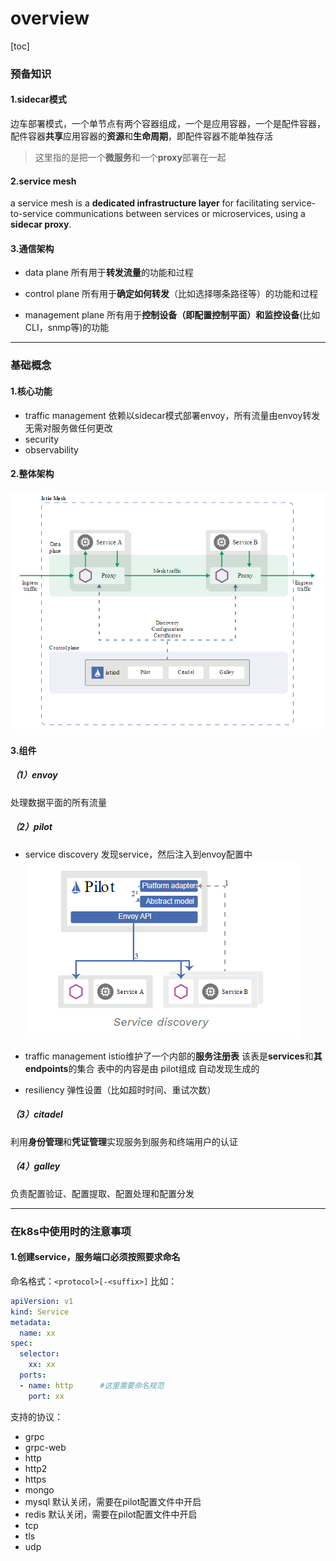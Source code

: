 # overview

[toc]

### 预备知识

#### 1.sidecar模式
边车部署模式，一个单节点有两个容器组成，一个是应用容器，一个是配件容器，配件容器**共享**应用容器的**资源**和**生命周期**，即配件容器不能单独存活
>这里指的是把一个**微服务**和一个**proxy**部署在一起  

#### 2.service mesh

 a service mesh is a **dedicated infrastructure layer** for facilitating service-to-service communications between services or microservices, using a **sidecar proxy**.

#### 3.通信架构
* data plane
所有用于**转发流量**的功能和过程

* control plane
所有用于**确定如何转发**（比如选择哪条路径等）的功能和过程

* management plane
所有用于**控制设备（即配置控制平面）和监控设备**(比如CLI，snmp等)的功能

***

### 基础概念

#### 1.核心功能
* traffic management
依赖以sidecar模式部署envoy，所有流量由envoy转发
无需对服务做任何更改
* security
* observability

#### 2.整体架构
![](./imgs/overview_01.png)

#### 3.组件

##### （1）envoy
处理数据平面的所有流量

##### （2）pilot

* service discovery
发现service，然后注入到envoy配置中
![](./imgs/overview_02.png)

* traffic management
istio维护了一个内部的**服务注册表**
该表是**services**和**其endpoints**的集合
表中的内容是由 pilot组成 自动发现生成的

* resiliency
弹性设置（比如超时时间、重试次数）

##### （3）citadel
利用**身份管理**和**凭证管理**实现服务到服务和终端用户的认证

##### （4）galley
负责配置验证、配置提取、配置处理和配置分发

***

### 在k8s中使用时的注意事项

#### 1.创建service，服务端口必须按照要求命名
命名格式：`<protocol>[-<suffix>]`
比如：
```yaml
apiVersion: v1
kind: Service
metadata:
  name: xx
spec:
  selector:
    xx: xx
  ports:
  - name: http      #这里需要命名规范
    port: xx
```
支持的协议：
* grpc
* grpc-web
* http
* http2
* https
* mongo
* mysql
默认关闭，需要在pilot配置文件中开启
* redis
默认关闭，需要在pilot配置文件中开启
* tcp
* tls
* udp

